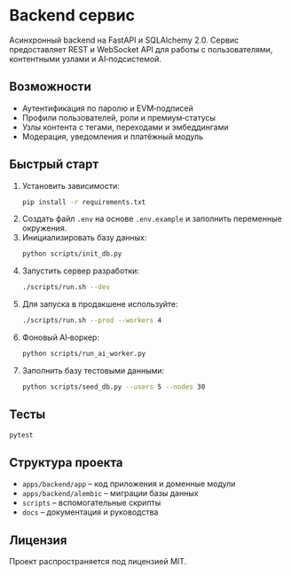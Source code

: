 # Backend сервис

Асинхронный backend на FastAPI и SQLAlchemy 2.0. Сервис предоставляет REST и WebSocket API для работы с пользователями, контентными узлами и AI‑подсистемой.

## Возможности
- Аутентификация по паролю и EVM‑подписей
- Профили пользователей, роли и премиум‑статусы
- Узлы контента с тегами, переходами и эмбеддингами
- Модерация, уведомления и платёжный модуль

## Быстрый старт
1. Установить зависимости:
   ```bash
   pip install -r requirements.txt
   ```
2. Создать файл `.env` на основе `.env.example` и заполнить переменные окружения.
3. Инициализировать базу данных:
   ```bash
   python scripts/init_db.py
   ```
4. Запустить сервер разработки:
   ```bash
   ./scripts/run.sh --dev
   ```
5. Для запуска в продакшене используйте:
   ```bash
   ./scripts/run.sh --prod --workers 4
   ```
6. Фоновый AI‑воркер:
   ```bash
   python scripts/run_ai_worker.py
   ```
7. Заполнить базу тестовыми данными:
   ```bash
   python scripts/seed_db.py --users 5 --nodes 30
   ```

## Тесты
```bash
pytest
```

## Структура проекта
- `apps/backend/app` – код приложения и доменные модули
- `apps/backend/alembic` – миграции базы данных
- `scripts` – вспомогательные скрипты
- `docs` – документация и руководства

## Лицензия
Проект распространяется под лицензией MIT.
